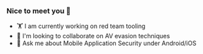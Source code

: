 ### Nice to meet you 🍉

- 🏋 I am currently working on red team tooling
- 🤝 I'm looking to collaborate on AV evasion techniques
- 💬 Ask me about Mobile Application Security under Android/iOS

<!--
**dr0pd34d/dr0pd34d** is a ✨ _special_ ✨ repository because its `README.md` (this file) appears on your GitHub profile.

Here are some ideas to get you started:

- 🔭 I’m currently working on ...
- 🌱 I’m currently learning ...
- 👯 I’m looking to collaborate on ...
- 🤔 I’m looking for help with ...
- 💬 Ask me about ...
- 📫 How to reach me: ...
- 😄 Pronouns: ...
- ⚡ Fun fact: ...
-->
